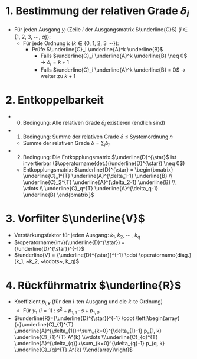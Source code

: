 # 1. Bestimmung der relativen Grade $\delta_i$ 
- Für jeden Ausgang $y_i$ (Zeile $i$ der Ausgangsmatrix $\underline{C}$) ($i \in \{1, ~2, ~3, ~\cdots,~ q\}$): 
	- Für jede Ordnung $k$ ($k \in \{0, ~1, ~2, ~3 ~\cdots\}$): 
		- Prüfe $\underline{C}_i \underline{A}^k \underline{B}$ 
			- Falls $\underline{C}_i \underline{A}^k \underline{B} \neq 0$ → $\delta_i = k+1$ 
			- Falls $\underline{C}_i \underline{A}^k \underline{B} = 0$ → weiter zu $k+1$ 


# 2. Entkoppelbarkeit 
- 0. Bedingung: Alle relativen Grade $\delta_i$ existieren (endlich sind) 
- 1. Bedingung: Summe der relativen Grade $\delta$  ≤ Systemordnung $n$ 
	- Summe der relativen Grade $\delta = \sum_{i}\delta_i$ 
- 2. Bedingung: Die Entkopplungsmatrix $\underline{D}^{\star}$ ist invertierbar ($\operatorname{det.}(\underline{D}^{\star}) \neq 0$) 
	- Entkopplungsmatrix: $\underline{D}^{\star} = \begin{bmatrix} \underline{C}_1^{T} \underline{A}^{\delta_1-1} \underline{B} \\ \underline{C}_2^{T} \underline{A}^{\delta_2-1} \underline{B} \\ \vdots \\ \underline{C}_q^{T} \underline{A}^{\delta_q-1} \underline{B} \end{bmatrix}$ 


# 3. Vorfilter $\underline{V}$ 
- Verstärkungsfaktor für jeden Ausgang: $k_1, k_2, ~\cdots~ , k_q$ 
- $\operatorname{inv}(\underline{D}^{\star}) = {\underline{D}^{\star}}^{-1}$ 
- $\underline{V} = {\underline{D}^{\star}}^{-1} \cdot \operatorname{diag.}(k_1, ~k_2, ~\cdots~, k_q)$ 


# 4. Rückführmatrix $\underline{R}$ 
- Koeffizient $p_{i, k}$ (für den $i$-ten Ausgang und die $k$-te Ordnung) 
	- Für $y_1 ~(i=1)$ : $s^{2} + p_{1,1}\cdot s + p_{1,0}$ 
- $\underline{R}={\underline{D}^{\star}}^{-1} \cdot \left[\begin{array}{c}\underline{C}_{1}^{T} \underline{A}^{\delta_{1}}+\sum_{k=0}^{\delta_{1}-1} p_{1, k} \underline{C}_{1}^{T} A^{k} \\\vdots \\\underline{C}_{q}^{T} \underline{A}^{\delta_{q}}+\sum_{k=0}^{\delta_{q}-1} p_{q, k} \underline{C}_{q}^{T} A^{k} \\\end{array}\right]$ 
